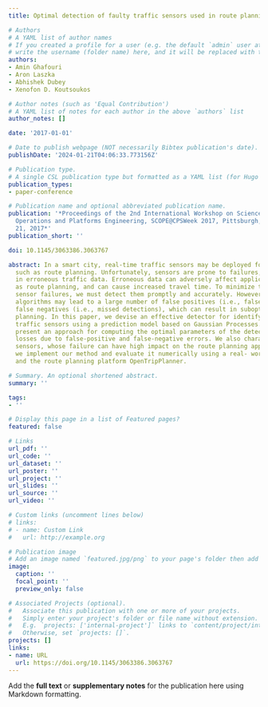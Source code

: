```yaml
---
title: Optimal detection of faulty traffic sensors used in route planning

# Authors
# A YAML list of author names
# If you created a profile for a user (e.g. the default `admin` user at `content/authors/admin/`), 
# write the username (folder name) here, and it will be replaced with their full name and linked to their profile.
authors:
- Amin Ghafouri
- Aron Laszka
- Abhishek Dubey
- Xenofon D. Koutsoukos

# Author notes (such as 'Equal Contribution')
# A YAML list of notes for each author in the above `authors` list
author_notes: []

date: '2017-01-01'

# Date to publish webpage (NOT necessarily Bibtex publication's date).
publishDate: '2024-01-21T04:06:33.773156Z'

# Publication type.
# A single CSL publication type but formatted as a YAML list (for Hugo requirements).
publication_types:
- paper-conference

# Publication name and optional abbreviated publication name.
publication: '*Proceedings of the 2nd International Workshop on Science of Smart City
  Operations and Platforms Engineering, SCOPE@CPSWeek 2017, Pittsburgh, PA, USA, April
  21, 2017*'
publication_short: ''

doi: 10.1145/3063386.3063767

abstract: In a smart city, real-time traffic sensors may be deployed for various applications,
  such as route planning. Unfortunately, sensors are prone to failures, which result
  in erroneous traffic data. Erroneous data can adversely affect applications such
  as route planning, and can cause increased travel time. To minimize the impact of
  sensor failures, we must detect them promptly and accurately. However, typical detection
  algorithms may lead to a large number of false positives (i.e., false alarms) and
  false negatives (i.e., missed detections), which can result in suboptimal route
  planning. In this paper, we devise an effective detector for identifying faulty
  traffic sensors using a prediction model based on Gaussian Processes. Further, we
  present an approach for computing the optimal parameters of the detector which minimize
  losses due to false-positive and false-negative errors. We also characterize critical
  sensors, whose failure can have high impact on the route planning application. Finally,
  we implement our method and evaluate it numerically using a real- world dataset
  and the route planning platform OpenTripPlanner.

# Summary. An optional shortened abstract.
summary: ''

tags:
- ''

# Display this page in a list of Featured pages?
featured: false

# Links
url_pdf: ''
url_code: ''
url_dataset: ''
url_poster: ''
url_project: ''
url_slides: ''
url_source: ''
url_video: ''

# Custom links (uncomment lines below)
# links:
# - name: Custom Link
#   url: http://example.org

# Publication image
# Add an image named `featured.jpg/png` to your page's folder then add a caption below.
image:
  caption: ''
  focal_point: ''
  preview_only: false

# Associated Projects (optional).
#   Associate this publication with one or more of your projects.
#   Simply enter your project's folder or file name without extension.
#   E.g. `projects: ['internal-project']` links to `content/project/internal-project/index.md`.
#   Otherwise, set `projects: []`.
projects: []
links:
- name: URL
  url: https://doi.org/10.1145/3063386.3063767
---
```


Add the **full text** or **supplementary notes** for the publication here using Markdown formatting.
